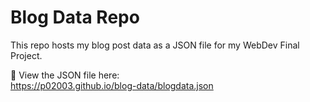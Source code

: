 # Blog Data Repo

This repo hosts my blog post data as a JSON file for my WebDev Final Project.

🔗 View the JSON file here:  
https://p02003.github.io/blog-data/blogdata.json

